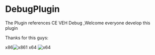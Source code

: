 # DebugPlugin
The Plugin  references CE  VEH Debug ,Welcome everyone develop this plugin
                                
Thanks for this guys:


x86![x861](https://user-images.githubusercontent.com/78861284/219367603-7de6556a-fbdb-4d74-8115-bc3f3b2f19bb.png)
                                        x64
                                        ![x64](https://user-images.githubusercontent.com/78861284/219367669-34b170ed-db57-448f-a000-8b0ea3d21fd3.png)
